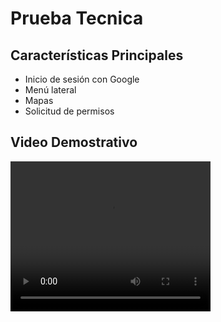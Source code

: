 # Prueba Tecnica

## Características Principales
- Inicio de sesión con Google
- Menú lateral
- Mapas
- Solicitud de permisos

## Video Demostrativo 
<video width="320" height="240" controls>
  <source src="https://github.com/user-attachments/assets/cce0a64f-4986-4c5e-94ab-d0eb0c7eae38" type="video/mp4">
  Your browser does not support the video tag.
</video>









